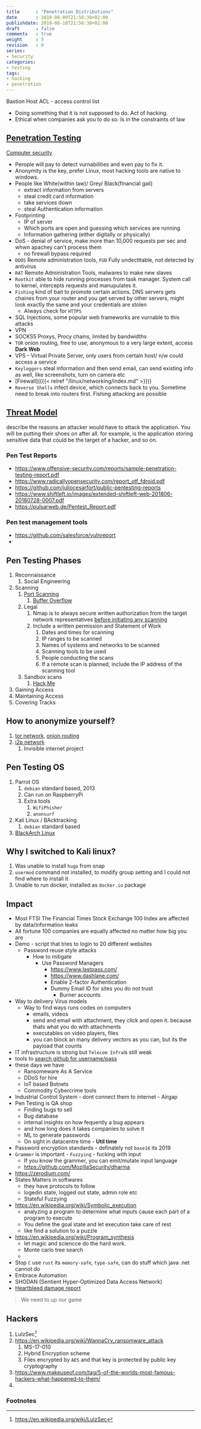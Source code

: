 ```yaml
---
title      : "Penetration Distributions"
date       : 2019-08-09T21:56:30+02:00
publishdate: 2019-08-10T21:56:30+02:00
draft      : false
comments   : true
weight     : 5
revision   : 0
series:
- Security
categories:
- testing
tags:
- hacking
- penetration
---
```


Bastion Host
ACL - access control list
<!-- more -->

- Doing something that it is not supposed to do. Act of hacking.
- Ethical when companies ask you to do so. Is in the constraints of law

## [Penetration Testing](https://en.wikipedia.org/wiki/Penetration_test)

[Computer security](https://en.wikipedia.org/wiki/Computer_security)

- Perople will pay to detect vurnabilities and even pay to fix it.
- Anonymity is the key, prefer Linux, most hacking tools are native to windows.
- People like White(within law)/ Grey/ Black(financial gail)
  - extract information from servers
  - steal credit card information
  - take services down
  - steal Authentication information
- Footprinting
  - IP of server
  - Which ports are open and guessing which services are running
  - Information gathering (either digitally or physically)
- DoS - denial of service, make more than 10,000 requests per sec and whwn apachey can't process them
  - no firewall bypass required
- `DDOS` Remote administration tools, `FUD` Fully undectitable, not detected by antivirus
- `RAT` Remote Administration Tools, malwares to make new slaves
- `Rootkit` able to hide running processes from task manager. System call to kernel, intercepts requests and manupulates it.
- `Fishing` kind of bait to promote certain actions. DNS servers gets chaines from your router and you get served by other servers, might look exactly the same and your credentials are stolen
  - Always check for `HTTPS`
- SQL Injections, some popular web frameworks are vurnable to this attacks
- VPN
- SOCKS5 Proxys, Procy chains, limited by bandwidths
- `TOR` onion routing, free to use, anonymous to a very large extent, access **Dark Web**
- VPS - Virtual Private Server, only users from certain host/ n/w could access a service
- `Keyloggers` steal information and then send email, can send existing info as well, like screenshots, turn on camera etc
- [Firewall](({{< relref "/linux/networking/index.md" >}}))
- `Reverse Shells` infect device, which connects back to you. Sometime need to break into routers first. Fishing attacking are possible

## [Threat Model](https://en.wikipedia.org/wiki/Threat_model)

describe the reasons an attacker would have to attack the application. You will be putting their shoes on after all.
for example, is the application storing sensitive data that could be the target of a hacker, and so on.


### Pen Test Reports

* https://www.offensive-security.com/reports/sample-penetration-testing-report.pdf
* https://www.radicallyopensecurity.com/report_otf_fdroid.pdf
* https://github.com/juliocesarfort/public-pentesting-reports
* https://www.shiftleft.io/images/extended-shiftleft-web-201806-20180728-0007.pdf
* https://pulsarweb.de/Pentest_Report.pdf

### Pen test management tools

* https://github.com/salesforce/vulnreport
*

## Pen Testing Phases

1. Reconnaissance
   1. Social Engineering
2. Scanning
   1. [Port Scanning](https://en.wikipedia.org/wiki/Port_scanner)
      1. [Buffer Overflow](https://en.wikipedia.org/wiki/Buffer_overflow)
   2. Legal
      1. Nmap is to always secure written authorization from the target network representatives [before initiating any scanning](https://nmap.org/book/legal-issues.html)
      2. Include a written permission and Statement of Work
         1. Dates and times for scanning
         2. IP ranges to be scanned
         3. Names of systems and networks to be scanned
         4. Scanning tools to be used
         5. People conducting the scans
         6. If a remote scan is planned, include the IP address of the scanning tool
   3. Sandbox scans
      1. [Hack,Me](https://hack.me/)
3. Gaining Access
4. Maintaining Access
5. Covering Tracks



## How to anonymize yourself?

1. [tor network](https://en.wikipedia.org/wiki/Tor_(anonymity_network)), [onion routing](https://en.wikipedia.org/wiki/Onion_routing)
2. [i2p network](https://en.wikipedia.org/wiki/I2P)
   1. Invisible internet project

## Pen Testing OS

1. Parrot OS
   1. `debian` standard based, 2013
   2. Can run on RaspberryPi
   3. Extra tools
      1. `WifiPhisher`
      2. `anonsurf`
2. Kali Linux / BAcktracking
   1. `debian` standard based
3. [BlackArch Linux](https://blackarch.org/)

## Why I switched to Kali linux?

1. Was unable to install `hugo` from snap
2. `usermod` command not installed, to modify group setting and I could not find where to install it
3. Unable to run docker, installed as `docker.io` package

## Impact

* Most FTSI The Financial Times Stock Exchange 100 Index are affected by data/information leaks
* All fortune 100 companies are equally affected no matter how big you are
* Demo - script that tries to login to 20 different websites
  * Password reuse style attacks
    * How to mitigate
      * Use Password Managers
        * https://www.lastpass.com/
        * https://www.dashlane.com/
        * Enable 2-factor Authentication
        * Dummy Email ID for sites you do not trust
          * Burner accounts
* Way to delivery Virus models
  * Way to find ways runs codes on computers
    * emails, videos
    * send and email with attachment, they click and open it. because thats what you do with attachments
    * executables on video players, files
    * you can block an many delivery vectors as you can, but its the payload that counts
* IT infrastructure is strong but `Telecom Infra`is still weak
* tools to [search github for username/pass](https://github.com/UnkL4b/GitMiner)
* these days we have
  * Ransomeware As A Service
  * DDoS for hire
  * IoT based Botnets
  * Commodity Cybercrime tools
* Industrial Control System - dont connect them to internet - Airgap
* Pen Testing is QA shop
  * Finding bugs to sell
  * Bug database
  * internal insights on how fequently a bug appears
  * and how long does it takes companies to solve it
  * ML to generate passwords
  * On sight in datacentre time - **Util time**
* Password encryption standards - definately not `base16` its 2019
* `Grammer` is important - `Fuzzying` - fucking with input
  * If you know the grammer, you can emit/mutate input language
  * https://github.com/MozillaSecurity/dharma
* https://zerodium.com/
* States Matters in softwares
  * they have protocols to follow
  * logedin state, logged out state, admin role etc
  * Stateful Fuzzying
* https://en.wikipedia.org/wiki/Symbolic_execution
  * analyzing a program to determine what inputs cause each part of a program to execute
  * You define the goal state and let execution take care of rest
  * like find a solution to a puzzle
* https://en.wikipedia.org/wiki/Program_synthesis
  * let magic and sciencce do the hard work.
  * Monte carlo tree search
  *
* Stop `C` use `rust` its `memory-safe`, `type-safe`, can do stuff which java .net cannot do
* Embrace Automation
* SHODAN (Sentient Hyper-Optimized Data Access Network)
* [Heartbleed damage report](https://www.shodan.io/report/0Wew7Zq7)

> We need to up our game

## Hackers

1. LulzSec[^1]
2. https://en.wikipedia.org/wiki/WannaCry_ransomware_attack
   1. MS-17-010
   2. Hybrid Encryption scheme
   3. Files encrypted by `AES` and that key is protected by public key cryptography
3. https://www.makeuseof.com/tag/5-of-the-worlds-most-famous-hackers-what-happened-to-them/
4.

### Footnotes

[^1]: https://en.wikipedia.org/wiki/LulzSec
[^2]: [Picking Locks](https://www.youtube.com/watch?v=rnmcRTnTNC8)
[^3]: [CH 751 most common key](https://www.amazon.com/Southco-CH751-Campers-Cabinets-Locks/dp/B001562UII)
[^4]: https://en.wikipedia.org/wiki/Equation_Group
[^5]: https://en.wikipedia.org/wiki/Lazarus_Group
[^6]: https://www.shodan.io/
[^7]: https://en.wikipedia.org/wiki/BlackEnergy
[^8]: https://en.wikipedia.org/wiki/Cyber_insurance
[^9]: https://www.binaryedge.io/
[^10]: https://censys.io/
[^11]: https://github.com/knownsec/ZoomEye
[^12]: http://langsec.org/
[^13]: https://en.wikipedia.org/wiki/Weird_machine
[^14]: https://en.wikipedia.org/wiki/Cargo_cult
[^15]: https://www.binaryedge.io/
[^16]: https://nvd.nist.gov/
[^17]: https://blog.osvdb.org/
[^18]: https://www.nist.gov/